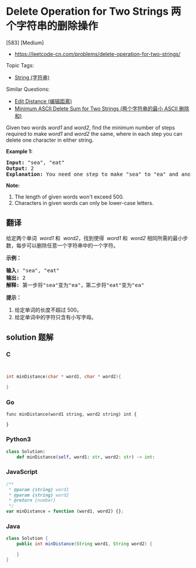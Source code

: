 # Delete Operation for Two Strings 两个字符串的删除操作

[583] [Medium]

- https://leetcode-cn.com/problems/delete-operation-for-two-strings/

Topic Tags:

- [String (字符串)](https://leetcode-cn.com/tag/string/)

Similar Questions:

- [Edit Distance (编辑距离)](https://leetcode-cn.com/problems/edit-distance/)
- [Minimum ASCII Delete Sum for Two Strings (两个字符串的最小 ASCII 删除和)](https://leetcode-cn.com/problems/minimum-ascii-delete-sum-for-two-strings/)

Given two words _word1_ and _word2_, find the minimum number of steps required to make _word1_ and _word2_ the same, where in each step you can delete one character in either string.

**Example 1:**

<pre><b>Input:</b> "sea", "eat"
<b>Output:</b> 2
<b>Explanation:</b> You need one step to make "sea" to "ea" and another step to make "eat" to "ea".
</pre>

**Note:**

1.  The length of given words won't exceed 500.
2.  Characters in given words can only be lower-case letters.

## 翻译

给定两个单词  *word1* 和  *word2*，找到使得  *word1* 和  *word2* 相同所需的最小步数，每步可以删除任意一个字符串中的一个字符。

**示例：**

<pre><strong>输入:</strong> "sea", "eat"
<strong>输出:</strong> 2
<strong>解释:</strong> 第一步将"sea"变为"ea"，第二步将"eat"变为"ea"
</pre>

**提示：**

1.  给定单词的长度不超过 500。
2.  给定单词中的字符只含有小写字母。

## solution 题解

### C

```c


int minDistance(char * word1, char * word2){

}


```

### Go

```golang
func minDistance(word1 string, word2 string) int {

}
```

### Python3

```python
class Solution:
    def minDistance(self, word1: str, word2: str) -> int:

```

### JavaScript

```javascript
/**
 * @param {string} word1
 * @param {string} word2
 * @return {number}
 */
var minDistance = function (word1, word2) {};
```

### Java

```java
class Solution {
    public int minDistance(String word1, String word2) {

    }
}
```
